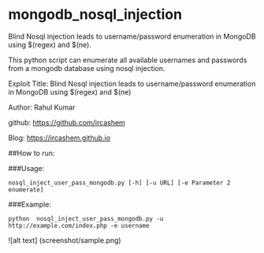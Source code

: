 # mongodb_nosql_injection
Blind Nosql injection leads to username/password enumeration in MongoDB using $(regex) and $(ne).

This python script can enumerate all available usernames and passwords from a mongodb database using nosql injection.<br />

Exploit Title: Blind Nosql injection leads to username/password enumeration in MongoDB using $(regex) and $(ne)

Author: Rahul Kumar

github: https://github.com/ircashem

Blog: https://ircashem.github.io

##How to run:

###Usage:
```
nosql_inject_user_pass_mongodb.py [-h] [-u URL] [-e Parameter 2 enumerate]
```

###Example:
```
python  nosql_inject_user_pass_mongodb.py -u http://example.com/index.php -e username
```
![alt text] (screenshot/sample.png)

